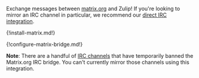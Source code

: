 Exchange messages between [matrix.org](https://matrix.org) and Zulip! If
you're looking to mirror an IRC channel in particular, we recommend our
[direct IRC integration](/integrations/doc/irc).

{!install-matrix.md!}

{!configure-matrix-bridge.md!}

**Note**: There are a handful of
[IRC channels](https://github.com/matrix-org/matrix-appservice-irc/wiki/Channels-from-which-the-IRC-bridge-is-banned)
that have temporarily banned the Matrix.org IRC bridge.
You can't currently mirror those channels using this integration.
